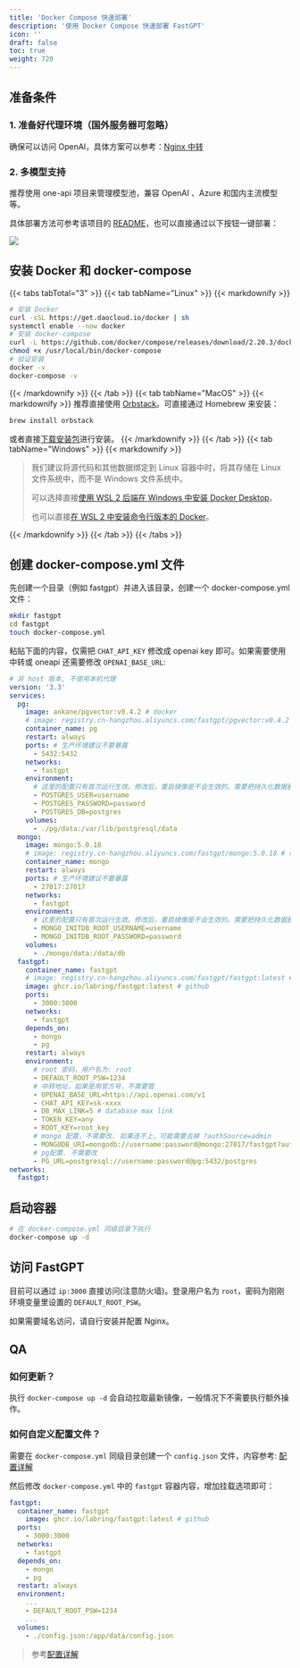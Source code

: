 ```yaml
---
title: 'Docker Compose 快速部署'
description: '使用 Docker Compose 快速部署 FastGPT'
icon: ''
draft: false
toc: true
weight: 720
---
```


## 准备条件

### 1. 准备好代理环境（国外服务器可忽略）

确保可以访问 OpenAI，具体方案可以参考：[Nginx 中转](/docs/installation/proxy/nginx/)

### 2. 多模型支持

推荐使用 one-api 项目来管理模型池，兼容 OpenAI 、Azure 和国内主流模型等。

具体部署方法可参考该项目的 [README](https://github.com/songquanpeng/one-api)，也可以直接通过以下按钮一键部署：

[![](https://cdn.jsdelivr.us/gh/labring-actions/templates@main/Deploy-on-Sealos.svg)](https://cloud.sealos.io/?openapp=system-fastdeploy%3FtemplateName%3Done-api)

## 安装 Docker 和 docker-compose

{{< tabs tabTotal="3" >}}
{{< tab tabName="Linux" >}}
{{< markdownify >}}

```bash
# 安装 Docker
curl -sSL https://get.daocloud.io/docker | sh
systemctl enable --now docker
# 安装 docker-compose
curl -L https://github.com/docker/compose/releases/download/2.20.3/docker-compose-`uname -s`-`uname -m` -o /usr/local/bin/docker-compose
chmod +x /usr/local/bin/docker-compose
# 验证安装
docker -v
docker-compose -v
```

{{< /markdownify >}}
{{< /tab >}}
{{< tab tabName="MacOS" >}}
{{< markdownify >}}
推荐直接使用 [Orbstack](https://orbstack.dev/)。可直接通过 Homebrew 来安装：

```bash
brew install orbstack
```

或者直接[下载安装包](https://orbstack.dev/download)进行安装。
{{< /markdownify >}}
{{< /tab >}}
{{< tab tabName="Windows" >}}
{{< markdownify >}}

> 我们建议将源代码和其他数据绑定到 Linux 容器中时，将其存储在 Linux 文件系统中，而不是 Windows 文件系统中。
>
> 可以选择直接[使用 WSL 2 后端在 Windows 中安装 Docker Desktop](https://docs.docker.com/desktop/wsl/)。
>
> 也可以直接[在 WSL 2 中安装命令行版本的 Docker](https://nickjanetakis.com/blog/install-docker-in-wsl-2-without-docker-desktop)。

{{< /markdownify >}}
{{< /tab >}}
{{< /tabs >}}

## 创建 docker-compose.yml 文件

先创建一个目录（例如 fastgpt）并进入该目录，创建一个 docker-compose.yml 文件：

```bash
mkdir fastgpt
cd fastgpt
touch docker-compose.yml
```

粘贴下面的内容，仅需把 `CHAT_API_KEY` 修改成 openai key 即可。如果需要使用中转或 oneapi 还需要修改 `OPENAI_BASE_URL`:

```yaml
# 非 host 版本, 不使用本机代理
version: '3.3'
services:
  pg:
    image: ankane/pgvector:v0.4.2 # docker
    # image: registry.cn-hangzhou.aliyuncs.com/fastgpt/pgvector:v0.4.2 # 阿里云
    container_name: pg
    restart: always
    ports: # 生产环境建议不要暴露
      - 5432:5432
    networks:
      - fastgpt
    environment:
      # 这里的配置只有首次运行生效。修改后，重启镜像是不会生效的。需要把持久化数据删除再重启，才有效果
      - POSTGRES_USER=username
      - POSTGRES_PASSWORD=password
      - POSTGRES_DB=postgres
    volumes:
      - ./pg/data:/var/lib/postgresql/data
  mongo:
    image: mongo:5.0.18
    # image: registry.cn-hangzhou.aliyuncs.com/fastgpt/mongo:5.0.18 # 阿里云
    container_name: mongo
    restart: always
    ports: # 生产环境建议不要暴露
      - 27017:27017
    networks:
      - fastgpt
    environment:
      # 这里的配置只有首次运行生效。修改后，重启镜像是不会生效的。需要把持久化数据删除再重启，才有效果
      - MONGO_INITDB_ROOT_USERNAME=username
      - MONGO_INITDB_ROOT_PASSWORD=password
    volumes:
      - ./mongo/data:/data/db
  fastgpt:
    container_name: fastgpt
    # image: registry.cn-hangzhou.aliyuncs.com/fastgpt/fastgpt:latest # 阿里云
    image: ghcr.io/labring/fastgpt:latest # github
    ports:
      - 3000:3000
    networks:
      - fastgpt
    depends_on:
      - mongo
      - pg
    restart: always
    environment:
      # root 密码，用户名为: root
      - DEFAULT_ROOT_PSW=1234
      # 中转地址，如果是用官方号，不需要管
      - OPENAI_BASE_URL=https://api.openai.com/v1
      - CHAT_API_KEY=sk-xxxx
      - DB_MAX_LINK=5 # database max link
      - TOKEN_KEY=any
      - ROOT_KEY=root_key
      # mongo 配置，不需要改. 如果连不上，可能需要去掉 ?authSource=admin
      - MONGODB_URI=mongodb://username:password@mongo:27017/fastgpt?authSource=admin
      # pg配置. 不需要改
      - PG_URL=postgresql://username:password@pg:5432/postgres
networks:
  fastgpt:
```

## 启动容器

```bash
# 在 docker-compose.yml 同级目录下执行
docker-compose up -d
```

## 访问 FastGPT

目前可以通过 `ip:3000` 直接访问(注意防火墙)。登录用户名为 `root`，密码为刚刚环境变量里设置的 `DEFAULT_ROOT_PSW`。

如果需要域名访问，请自行安装并配置 Nginx。

## QA

### 如何更新？

执行 `docker-compose up -d` 会自动拉取最新镜像，一般情况下不需要执行额外操作。

### 如何自定义配置文件？

需要在 `docker-compose.yml` 同级目录创建一个 `config.json` 文件，内容参考: [配置详解](/docs/development/configuration)

然后修改 `docker-compose.yml` 中的 `fastgpt` 容器内容，增加挂载选项即可：

```yaml
fastgpt:
  container_name: fastgpt
    image: ghcr.io/labring/fastgpt:latest # github
  ports:
    - 3000:3000
  networks:
    - fastgpt
  depends_on:
    - mongo
    - pg
  restart: always
  environment:
    ...
    - DEFAULT_ROOT_PSW=1234
    ...
  volumes:
    - ./config.json:/app/data/config.json
```

> 参考[配置详解](/docs/development/configuration)
